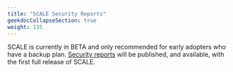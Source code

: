 ```yaml
---
title: "SCALE Security Reports"
geekdocCollapseSection: true
weight: 135
---
```


SCALE is currently in BETA and only recommended for early adopters who have a backup plan.
[Security reports](https://security.truenas.com/) will be published, and available, with the first full release of SCALE.
